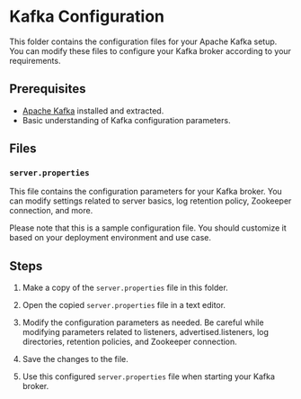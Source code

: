 # Kafka Configuration

This folder contains the configuration files for your Apache Kafka setup. You can modify these files to configure your Kafka broker according to your requirements.

## Prerequisites

- [Apache Kafka](https://kafka.apache.org/) installed and extracted.
- Basic understanding of Kafka configuration parameters.

## Files

### `server.properties`

This file contains the configuration parameters for your Kafka broker. You can modify settings related to server basics, log retention policy, Zookeeper connection, and more.

Please note that this is a sample configuration file. You should customize it based on your deployment environment and use case.

## Steps

1. Make a copy of the `server.properties` file in this folder.

2. Open the copied `server.properties` file in a text editor.

3. Modify the configuration parameters as needed. Be careful while modifying parameters related to listeners, advertised.listeners, log directories, retention policies, and Zookeeper connection.

4. Save the changes to the file.

5. Use this configured `server.properties` file when starting your Kafka broker.
